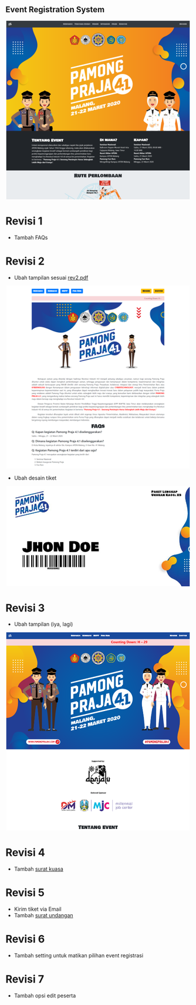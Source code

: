 ## Event Registration System

<p align="center"><img src="docs/1.png" width="500"></p>

# Revisi 1

* Tambah FAQs

# Revisi 2

* Ubah tampilan sesuai [rev2.pdf](docs/rev2.pdf)

<p align="center"><img src="docs/2.png" width="500"></p>

* Ubah desain tiket

<p align="center"><img src="docs/ticket.jpg" width="500"></p>

# Revisi 3

* Ubah tampilan (iya, lagi)

<p align="center"><img src="docs/3.png" width="500"></p>

# Revisi 4

* Tambah [surat kuasa](public/21.02.2020/surat_kuasa.pdf)

# Revisi 5

* Kirim tiket via Email
* Tambah [surat undangan](public/29.02.2020/surat_undangan.pdf)

# Revisi 6

* Tambah setting untuk matikan pilihan event registrasi

# Revisi 7

* Tambah opsi edit peserta